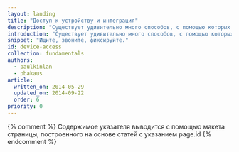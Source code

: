 ```yaml
---
layout: landing
title: "Доступ к устройству и интеграция"
description: "Существует удивительно много способов, с помощью которых можно интегрировать функции и осуществлять доступ к ним с устройства пользователя, начиная с геолокации и определения ориентации устройства, доступа к коммуникационному стеку — функции набора номера или отправке SMS — до закрепления приложения на начальном экране. Узнайте, каким образом поставить функции себе на службу и понравиться пользователю."
introduction: "Существует удивительно много способов, с помощью которых можно интегрировать функции и осуществлять доступ к ним с устройства пользователя, начиная с геолокации и определения ориентации устройства, доступа к коммуникационному стеку — функции набора номера или отправке SMS — до закрепления приложения на начальном экране. Узнайте, каким образом поставить функции себе на службу и понравиться пользователю."
snippet: "Ищите, звоните, фиксируйте."
id: device-access
collection: fundamentals
authors:
  - paulkinlan
  - pbakaus
article:
  written_on: 2014-05-29
  updated_on: 2014-09-22
  order: 6
priority: 0
---
```


{% comment %}
Содержимое указателя выводится с помощью макета страницы, построенного на основе статей с указанием page.id
{% endcomment %}

